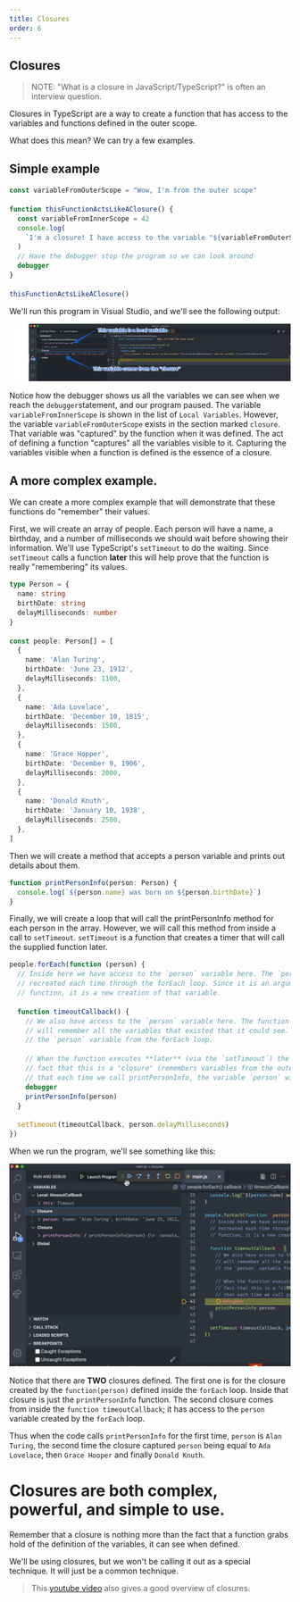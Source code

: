```yaml
---
title: Closures
order: 6
---
```


## Closures

> NOTE: "What is a closure in JavaScript/TypeScript?" is often an interview
> question.

Closures in TypeScript are a way to create a function that has access to the
variables and functions defined in the outer scope.

What does this mean? We can try a few examples.

## Simple example

```typescript
const variableFromOuterScope = "Wow, I'm from the outer scope"

function thisFunctionActsLikeAClosure() {
  const variableFromInnerScope = 42
  console.log(
    `I'm a closure! I have access to the variable "${variableFromOuterScope}" and the variable "${variableFromInnerScope}"`
  )
  // Have the debugger stop the program so we can look around
  debugger
}

thisFunctionActsLikeAClosure()
```

We'll run this program in Visual Studio, and we'll see the following output:

![](./assets/closure-simple.png)

Notice how the debugger shows us all the variables we can see when we reach the
`debugger`statement, and our program paused. The variable
`variableFromInnerScope` is shown in the list of `Local Variables`. However, the
variable `variableFromOuterScope` exists in the section marked `closure`. That
variable was "captured" by the function when it was defined. The act of defining
a function "captures" all the variables visible to it. Capturing the variables
visible when a function is defined is the essence of a closure.

## A more complex example.

We can create a more complex example that will demonstrate that these functions
do "remember" their values.

First, we will create an array of people. Each person will have a name, a
birthday, and a number of milliseconds we should wait before showing their
information. We'll use TypeScript's `setTimeout` to do the waiting. Since
`setTimeout` calls a function **later** this will help prove that the function
is really "remembering" its values.

```typescript
type Person = {
  name: string
  birthDate: string
  delayMilliseconds: number
}

const people: Person[] = [
  {
    name: 'Alan Turing',
    birthDate: 'June 23, 1912',
    delayMilliseconds: 1100,
  },
  {
    name: 'Ada Lovelace',
    birthDate: 'December 10, 1815',
    delayMilliseconds: 1500,
  },
  {
    name: 'Grace Hopper',
    birthDate: 'December 9, 1906',
    delayMilliseconds: 2000,
  },
  {
    name: 'Donald Knuth',
    birthDate: 'January 10, 1938',
    delayMilliseconds: 2500,
  },
]
```

Then we will create a method that accepts a person variable and prints out
details about them.

```typescript
function printPersonInfo(person: Person) {
  console.log(`${person.name} was born on ${person.birthDate}`)
}
```

Finally, we will create a loop that will call the printPersonInfo method for
each person in the array. However, we will call this method from inside a call
to `setTimeout`. `setTimeout` is a function that creates a timer that will call
the supplied function later.

```typescript
people.forEach(function (person) {
  // Inside here we have access to the `person` variable here. The `person` variable is
  // recreated each time through the forEach loop. Since it is an argument to the
  // function, it is a new creation of that variable.

  function timeoutCallback() {
    // We also have access to the `person` variable here. The function timeoutCallback
    // will remember all the variables that existed that it could see. This includes
    // the `person` variable from the forEach loop.

    // When the function executes **later** (via the `setTimeout`) the
    // fact that this is a "closure" (remembers variables from the outer scope) ensures
    // that each time we call printPersonInfo, the variable `person` will be correct.
    debugger
    printPersonInfo(person)
  }

  setTimeout(timeoutCallback, person.delayMilliseconds)
})
```

When we run the program, we'll see something like this:

![](./assets/closure-complex.gif)

Notice that there are **TWO** closures defined. The first one is for the closure
created by the `function(person)` defined inside the `forEach` loop. Inside that
closure is just the `printPersonInfo` function. The second closure comes from
inside the `function timeoutCallback`; it has access to the `person` variable
created by the `forEach` loop.

Thus when the code calls `printPersonInfo` for the first time, `person` is
`Alan Turing`, the second time the closure captured `person` being equal to
`Ada Lovelace`, then `Grace Hooper` and finally `Donald Knuth`.

# Closures are both complex, powerful, and simple to use.

Remember that a closure is nothing more than the fact that a function grabs hold
of the definition of the variables, it can see when defined.

We'll be using closures, but we won't be calling it out as a special technique.
It will just be a common technique.

> This [youtube video](https://www.youtube.com/watch?v=ePfe7nFSnAk) also gives a
> good overview of closures.
